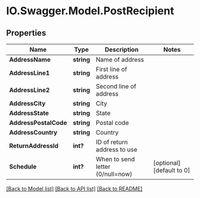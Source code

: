 # IO.Swagger.Model.PostRecipient
## Properties

Name | Type | Description | Notes
------------ | ------------- | ------------- | -------------
**AddressName** | **string** | Name of address | 
**AddressLine1** | **string** | First line of address | 
**AddressLine2** | **string** | Second line of address | 
**AddressCity** | **string** | City | 
**AddressState** | **string** | State | 
**AddressPostalCode** | **string** | Postal code | 
**AddressCountry** | **string** | Country | 
**ReturnAddressId** | **int?** | ID of return address to use | 
**Schedule** | **int?** | When to send letter (0/null&#x3D;now) | [optional] [default to 0]

[[Back to Model list]](../README.md#documentation-for-models) [[Back to API list]](../README.md#documentation-for-api-endpoints) [[Back to README]](../README.md)

